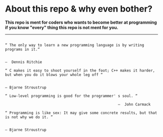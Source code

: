 # About this repo & why even bother? 
**This repo is ment for coders who wants to become better at programming if you know "every" thing this repo is not ment for you.**

---
```

“ The only way to learn a new programming language is by writing programs in it.“

                                                                                 ―  Dennis Ritchie

“ C makes it easy to shoot yourself in the foot; C++ makes it harder, but when you do it blows your whole leg off “

                                                                                                    ― Bjarne Stroustrup

“ Low-level programming is good for the programmer' s soul. “

                                                    ―  John Carmack 

“ Programming is like sex: It may give some concrete results, but that is not why we do it. ”

                                                                            ― Bjarne Stroustrup

```
 
